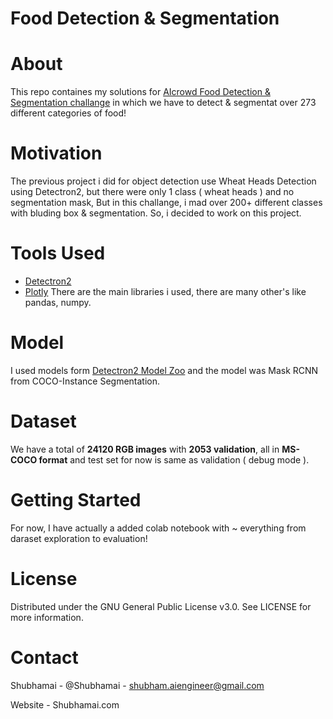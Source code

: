 # Food Detection & Segmentation

# About

This repo containes my solutions for [AIcrowd Food Detection & Segmentation challange](https://www.aicrowd.com/challenges/food-recognition-challenge) in which we have to detect & segmentat over 273 different categories of food! 


# Motivation

The previous project i did for object detection use Wheat Heads Detection using Detectron2, but there were only 1 class ( wheat heads ) and no segmentation mask, But in this challange, i mad over 200+ different classes with bluding box & segmentation. So, i decided to work on this project. 

# Tools Used

- [Detectron2](https://github.com/facebookresearch/detectron2)
- [Plotly](https://github.com/plotly/plotly.py)
There are the main libraries i used, there are many other's like pandas, numpy.

# Model

I used models form [Detectron2 Model Zoo](https://github.com/facebookresearch/detectron2/blob/master/MODEL_ZOO.md) and the model was Mask RCNN from COCO-Instance Segmentation.

# Dataset

We have a total of **24120 RGB images** with **2053 validation**, all in **MS-COCO format** and test set for now is same as validation ( debug mode ). 

# Getting Started

For now, I have actually a added colab notebook with ~ everything from daraset exploration to evaluation!

# License 
Distributed under the GNU General Public License v3.0. See LICENSE for more information.

# Contact
Shubhamai - @Shubhamai - shubham.aiengineer@gmail.com

Website - Shubhamai.com
